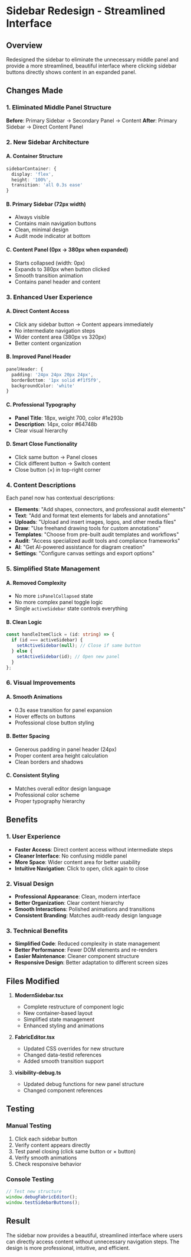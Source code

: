 # Sidebar Redesign - Streamlined Interface

## Overview
Redesigned the sidebar to eliminate the unnecessary middle panel and provide a more streamlined, beautiful interface where clicking sidebar buttons directly shows content in an expanded panel.

## Changes Made

### 1. Eliminated Middle Panel Structure
**Before**: Primary Sidebar → Secondary Panel → Content
**After**: Primary Sidebar → Direct Content Panel

### 2. New Sidebar Architecture

#### A. Container Structure
```typescript
sidebarContainer: {
  display: 'flex',
  height: '100%',
  transition: 'all 0.3s ease'
}
```

#### B. Primary Sidebar (72px width)
- Always visible
- Contains main navigation buttons
- Clean, minimal design
- Audit mode indicator at bottom

#### C. Content Panel (0px → 380px when expanded)
- Starts collapsed (width: 0px)
- Expands to 380px when button clicked
- Smooth transition animation
- Contains panel header and content

### 3. Enhanced User Experience

#### A. Direct Content Access
- Click any sidebar button → Content appears immediately
- No intermediate navigation steps
- Wider content area (380px vs 320px)
- Better content organization

#### B. Improved Panel Header
```typescript
panelHeader: {
  padding: '24px 24px 20px 24px',
  borderBottom: '1px solid #f1f5f9',
  backgroundColor: 'white'
}
```

#### C. Professional Typography
- **Panel Title**: 18px, weight 700, color #1e293b
- **Description**: 14px, color #64748b
- Clear visual hierarchy

#### D. Smart Close Functionality
- Click same button → Panel closes
- Click different button → Switch content
- Close button (×) in top-right corner

### 4. Content Descriptions
Each panel now has contextual descriptions:
- **Elements**: "Add shapes, connectors, and professional audit elements"
- **Text**: "Add and format text elements for labels and annotations"
- **Uploads**: "Upload and insert images, logos, and other media files"
- **Draw**: "Use freehand drawing tools for custom annotations"
- **Templates**: "Choose from pre-built audit templates and workflows"
- **Audit**: "Access specialized audit tools and compliance frameworks"
- **AI**: "Get AI-powered assistance for diagram creation"
- **Settings**: "Configure canvas settings and export options"

### 5. Simplified State Management

#### A. Removed Complexity
- No more `isPanelCollapsed` state
- No more complex panel toggle logic
- Single `activeSidebar` state controls everything

#### B. Clean Logic
```typescript
const handleItemClick = (id: string) => {
  if (id === activeSidebar) {
    setActiveSidebar(null); // Close if same button
  } else {
    setActiveSidebar(id); // Open new panel
  }
};
```

### 6. Visual Improvements

#### A. Smooth Animations
- 0.3s ease transition for panel expansion
- Hover effects on buttons
- Professional close button styling

#### B. Better Spacing
- Generous padding in panel header (24px)
- Proper content area height calculation
- Clean borders and shadows

#### C. Consistent Styling
- Matches overall editor design language
- Professional color scheme
- Proper typography hierarchy

## Benefits

### 1. User Experience
- **Faster Access**: Direct content access without intermediate steps
- **Cleaner Interface**: No confusing middle panel
- **More Space**: Wider content area for better usability
- **Intuitive Navigation**: Click to open, click again to close

### 2. Visual Design
- **Professional Appearance**: Clean, modern interface
- **Better Organization**: Clear content hierarchy
- **Smooth Interactions**: Polished animations and transitions
- **Consistent Branding**: Matches audit-ready design language

### 3. Technical Benefits
- **Simplified Code**: Reduced complexity in state management
- **Better Performance**: Fewer DOM elements and re-renders
- **Easier Maintenance**: Cleaner component structure
- **Responsive Design**: Better adaptation to different screen sizes

## Files Modified

1. **ModernSidebar.tsx**
   - Complete restructure of component logic
   - New container-based layout
   - Simplified state management
   - Enhanced styling and animations

2. **FabricEditor.tsx**
   - Updated CSS overrides for new structure
   - Changed data-testid references
   - Added smooth transition support

3. **visibility-debug.ts**
   - Updated debug functions for new panel structure
   - Changed component references

## Testing

### Manual Testing
1. Click each sidebar button
2. Verify content appears directly
3. Test panel closing (click same button or × button)
4. Verify smooth animations
5. Check responsive behavior

### Console Testing
```javascript
// Test new structure
window.debugFabricEditor();
window.testSidebarButtons();
```

## Result
The sidebar now provides a beautiful, streamlined interface where users can directly access content without unnecessary navigation steps. The design is more professional, intuitive, and efficient. 